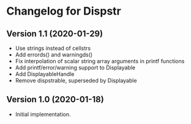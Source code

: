Changelog for Dispstr
======================

Version 1.1 (2020-01-29)
------------------------

* Use strings instead of cellstrs
* Add errords() and warningds()
* Fix interpolation of scalar string array arguments in printf functions
* Add printf/error/warning support to Displayable
* Add DisplayableHandle
* Remove dispstrable, superseded by Displayable

Version 1.0 (2020-01-18)
----------------------

* Initial implementation.
